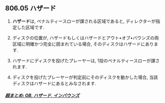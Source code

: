 ## 806.05 ハザード

1. **ハザード**は,
ペナルティースローが課される区域であると,
ディレクターが指定した区域です.

1. ディスクの位置が,
ハザードもしくはハザードとアウト•オブ•バウンズの両区域に明確かつ完全に囲まれている場合,
そのディスクはハザードにあります.

1. ハザードにディスクを投げたプレーヤーは,
1投のペナルティースローが課されます.

1. ディスクを投げたプレーヤーが判定前にそのディスクを動かした場合,
当該ディスクはハザードにあるとみなされます.


##### [超まとめ: OB, ハザード, インバウンズ](obhazardinbounds)
